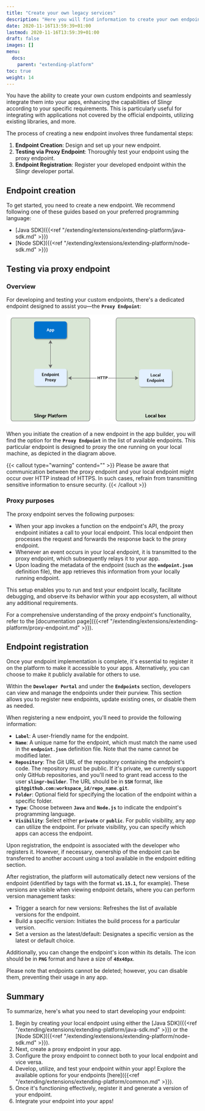 ```yaml
---
title: "Create your own legacy services"
description: "Here you will find information to create your own endpoints to add more features to your app."
date: 2020-11-16T13:59:39+01:00
lastmod: 2020-11-16T13:59:39+01:00
draft: false
images: []
menu:
  docs:
    parent: "extending-platform"
toc: true
weight: 14
---
```


You have the ability to create your own custom endpoints and seamlessly integrate them into your apps, enhancing the capabilities of Slingr according to your specific requirements. This is particularly useful for integrating with applications not covered by the official endpoints, utilizing existing libraries, and more.

The process of creating a new endpoint involves three fundamental steps:

1. **Endpoint Creation**: Design and set up your new endpoint.
2. **Testing via Proxy Endpoint**: Thoroughly test your endpoint using the proxy endpoint.
3. **Endpoint Registration**: Register your developed endpoint within the Slingr developer portal.

## **Endpoint creation**

To get started, you need to create a new endpoint. We recommend following one of these guides based on your preferred programming language:

- [Java SDK]({{<ref "/extending/extensions/extending-platform/java-sdk.md" >}})
- [Node SDK]({{<ref "/extending/extensions/extending-platform/node-sdk.md" >}})

## **Testing via proxy endpoint**

### Overview

For developing and testing your custom endpoints, there's a dedicated endpoint designed to assist you—the **`Proxy Endpoint`**:

![Endpoint Proxy](/images/vendor/extending/endpoint-proxy.png)

When you initiate the creation of a new endpoint in the app builder, you will find the option for the **`Proxy Endpoint`** in the list of available endpoints. This particular endpoint is designed to proxy the one running on your local machine, as depicted in the diagram above.

{{< callout type="warning" contend="" >}}
Please be aware that communication between the proxy endpoint and your local endpoint might occur over HTTP instead of HTTPS. In such cases, refrain from transmitting sensitive information to ensure security.
{{< /callout >}}

### Proxy purposes

The proxy endpoint serves the following purposes:

- When your app invokes a function on the endpoint's API, the proxy endpoint initiates a call to your local endpoint. This local endpoint then processes the request and forwards the response back to the proxy endpoint.
- Whenever an event occurs in your local endpoint, it is transmitted to the proxy endpoint, which subsequently relays it to your app.
- Upon loading the metadata of the endpoint (such as the **`endpoint.json`** definition file), the app retrieves this information from your locally running endpoint.

This setup enables you to run and test your endpoint locally, facilitate debugging, and observe its behavior within your app ecosystem, all without any additional requirements.

For a comprehensive understanding of the proxy endpoint's functionality, refer to the [documentation page]({{<ref "/extending/extensions/extending-platform/proxy-endpoint.md" >}}).

## **Endpoint registration**

Once your endpoint implementation is complete, it's essential to register it on the platform to make it accessible to your apps. Alternatively, you can choose to make it publicly available for others to use.

Within the **`Developer Portal`** and under the **`Endpoints`** section, developers can view and manage the endpoints under their purview. This section allows you to register new endpoints, update existing ones, or disable them as needed.

When registering a new endpoint, you'll need to provide the following information:

- **`Label`**: A user-friendly name for the endpoint.
- **`Name`**: A unique name for the endpoint, which must match the name used in the **`endpoint.json`** definition file. Note that the name cannot be modified later.
- **`Repository`**: The Git URL of the repository containing the endpoint's code. The repository must be public. If it's private, we currently support only GitHub repositories, and you'll need to grant read access to the user **`slingr-builder`**. The URL should be in **`SSH`** format, like **`git@github.com:workspace_id/repo_name.git`**.
- **`Folder`**: Optional field for specifying the location of the endpoint within a specific folder.
- **`Type`**: Choose between **`Java`** and **`Node.js`** to indicate the endpoint's programming language.
- **`Visibility`**: Select either **`private`** or **`public`**. For public visibility, any app can utilize the endpoint. For private visibility, you can specify which apps can access the endpoint.

Upon registration, the endpoint is associated with the developer who registers it. However, if necessary, ownership of the endpoint can be transferred to another account using a tool available in the endpoint editing section.

After registration, the platform will automatically detect new versions of the endpoint (identified by tags with the format **`v1.15.1`**, for example). These versions are visible when viewing endpoint details, where you can perform version management tasks:

- Trigger a search for new versions: Refreshes the list of available versions for the endpoint.
- Build a specific version: Initiates the build process for a particular version.
- Set a version as the latest/default: Designates a specific version as the latest or default choice.

Additionally, you can change the endpoint's icon within its details. The icon should be in **`PNG`** format and have a size of **`48x48px`**.

Please note that endpoints cannot be deleted; however, you can disable them, preventing their usage in any app.

## **Summary**

To summarize, here's what you need to start developing your endpoint:

1. Begin by creating your local endpoint using either the [Java SDK]({{<ref "/extending/extensions/extending-platform/java-sdk.md" >}}) or the [Node SDK]({{<ref "/extending/extensions/extending-platform/node-sdk.md" >}}).
2. Next, create a proxy endpoint in your app.
3. Configure the proxy endpoint to connect both to your local endpoint and vice versa.
4. Develop, utilize, and test your endpoint within your app! Explore the available options for your endpoints [here]({{<ref "/extending/extensions/extending-platform/common.md" >}}).
5. Once it's functioning effectively, register it and generate a version of your endpoint.
6. Integrate your endpoint into your apps!
